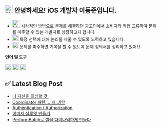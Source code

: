 ## <img src="https://raw.githubusercontent.com/Tarikul-Islam-Anik/Animated-Fluent-Emojis/master/Emojis/Smilies/Nerd%20Face.png" alt="Nerd Face" width="25" height="25" /> 안녕하세요! iOS 개발자 이동준입니다.

* <img src="https://raw.githubusercontent.com/Tarikul-Islam-Anik/Animated-Fluent-Emojis/master/Emojis/People/Man%20Superhero.png" alt="Man Superhero" width="25" height="25"/> 시각적인 방법으로 문제를 해결하던 광고인에서 소비자와 직접 교류하여 문제를 마주할 수 있는 개발자로 성장하고자 합니다.
* <img src="https://raw.githubusercontent.com/Tarikul-Islam-Anik/Animated-Fluent-Emojis/master/Emojis/People%20with%20professions/Man%20Technologist%20Light%20Skin%20Tone.png" alt="Man Technologist Light Skin Tone" width="20" height="20" /> 특정 선택에 대해 논리를 세울 수 있도록 노력하고 있습니다.
* <img src="https://raw.githubusercontent.com/Tarikul-Islam-Anik/Animated-Fluent-Emojis/master/Emojis/Hand%20gestures/Eyes.png" alt="Eyes" width="20" height="20" /> 문제를 마주하면 기록을 할 수 있도록 문제 정의서를 정리하고 있어요.

**언어 및 도구**

<code><img height="20" src="https://github.com/Madman-dev/Madman-dev/assets/119504454/d35b3aeb-5a58-4279-944f-badc0b4ed890"></code>
<code><img height="20" src="https://github.com/Madman-dev/Madman-dev/assets/119504454/aa7df69e-04c7-4470-b924-1d7887e9c2f0"></code>
<code><img height="20" src="https://github.com/Madman-dev/Madman-dev/assets/119504454/e7a9a49d-812d-4c11-b471-011f50be474f"></code>

## ✅ Latest Blog Post
<!-- BLOG-POST-LIST:START -->
- [나 자신을 의심할 것.](https://velog.io/@jacks222/Focus-Focus-Focus)
- [Coordinator 패턴.... 패...턴?](https://velog.io/@jacks222/Coordinator-%ED%8C%A8%ED%84%B4....-%ED%8C%A8...%ED%84%B4)
- [Authentication / Authorization](https://velog.io/@jacks222/Authentication-Authorization)
- [이미지 실루엣 만들기](https://velog.io/@jacks222/%EC%9D%B4%EB%AF%B8%EC%A7%80-%EC%8B%A4%EB%A3%A8%EC%97%A3-%EB%A7%8C%EB%93%A4%EA%B8%B0)
- [PerformBatch로 셀을 다이나믹하게 만들다](https://velog.io/@jacks222/PerformBatch%EB%A1%9C-%EC%85%80%EC%9D%84-%EB%8B%A4%EC%9D%B4%EB%82%98%EB%AF%B9%ED%95%98%EA%B2%8C-%EB%A7%8C%EB%93%A4%EB%8B%A4)
<!-- BLOG-POST-LIST:END -->
